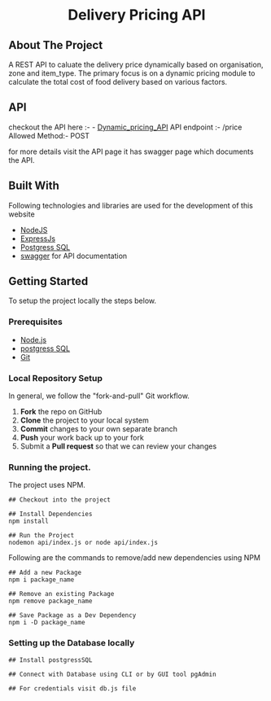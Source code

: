 <h1 align="center" id="title">Delivery Pricing API</h1>

## About The Project
A REST API to caluate the delivery price dynamically based on organisation, zone and item_type. 
The primary focus is on a
dynamic pricing module to calculate the total cost of food delivery based on various factors.

## API
checkout the API here :- - [Dynamic_pricing_API](https://dynamicpricing.onrender.com) 
API endpoint :- /price
Allowed Method:- POST

for more details visit the API page it has swagger page which documents the API.

## Built With

Following technologies and libraries are used for the development of this website

- [NodeJS]()
- [ExpressJs]()
- [Postgress SQL]()
- [swagger]() for API documentation

## Getting Started

To setup the project locally the steps below.
### Prerequisites

- [Node.js](https://nodejs.org/en/download/)
- [postgress SQL](https://www.postgresql.org/download/)
- [Git](https://git-scm.com/downloads)

### Local Repository Setup 

In general, we follow the "fork-and-pull" Git workflow.

1.  **Fork** the repo on GitHub
2.  **Clone** the project to your local system
3.  **Commit** changes to your own separate branch
4.  **Push** your work back up to your fork
5.  Submit a **Pull request** so that we can review your changes
  
### Running the project.

The project uses  NPM. 

```
## Checkout into the project

## Install Dependencies
npm install

## Run the Project
nodemon api/index.js or node api/index.js
```
Following are the commands to remove/add new dependencies using NPM

```
## Add a new Package
npm i package_name

## Remove an existing Package
npm remove package_name

## Save Package as a Dev Dependency
npm i -D package_name
```
### Setting up the Database locally

```
## Install postgressSQL

## Connect with Database using CLI or by GUI tool pgAdmin

## For credentials visit db.js file


